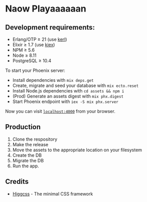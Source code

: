 # Naow Playaaaaaan

## Development requirements:

* Erlang/OTP ≥ 21 (use [kerl](https://github.com/kerl/kerl))
* Elixir ≥ 1.7 (use [kiex](https://github.com/taylor/kiex))
* NPM ≥ 5.6
* Node ≥ 8.11
* PostgreSQL ≥ 10.4

To start your Phoenix server:
  * Install dependencies with `mix deps.get`
  * Create, migrate and seed your database with `mix ecto.reset`
  * Install Node.js dependencies with `cd assets && npm i`
  * (Prod) Generate an assets digest with `mix phx.digest`
  * Start Phoenix endpoint with `iex -S mix phx.server`

Now you can visit [`localhost:4000`](http://localhost:4000) from your browser.


## Production

1. Clone the respository
2. Make the release
3. Move the assets to the appropriate location on your filesystem
4. Create the DB
5. Migrate the DB
7. Run the app.

## Credits
  * [Higgcss](https://github.com/robinparisi/higgcss) - The minimal CSS framework

